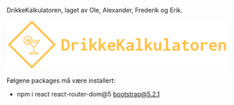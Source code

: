 DrikkeKalkulatoren, laget av Ole, Alexander, Frederik og Erik.

!["Logo"](/src/images/logo/logo.png)

Følgene packages må være installert:
- npm i react react-router-dom@5 bootstrap@5.2.1